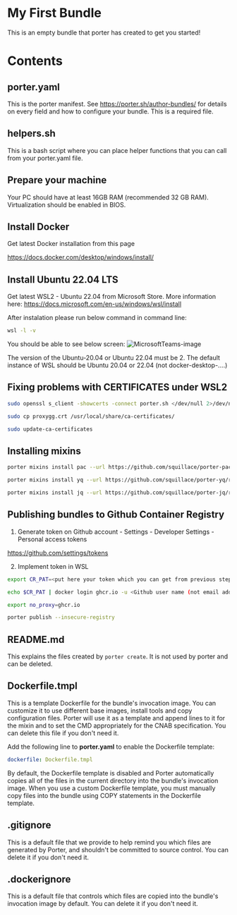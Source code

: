 # My First Bundle

This is an empty bundle that porter has created to get you started!

# Contents

## porter.yaml

This is the porter manifest. See https://porter.sh/author-bundles/ for 
details on every field and how to configure your bundle. This is a required
file.

## helpers.sh

This is a bash script where you can place helper functions that you can call
from your porter.yaml file.

## Prepare your machine

Your PC should have at least 16GB RAM (recommended 32 GB RAM).
Virtualization should be enabled in BIOS.

## Install Docker

Get latest Docker installation from this page

https://docs.docker.com/desktop/windows/install/

## Install Ubuntu 22.04 LTS

Get latest WSL2 - Ubuntu 22.04 from Microsoft Store.
More information here: https://docs.microsoft.com/en-us/windows/wsl/install

After instalation please run below command in command line:

```bash
wsl -l -v
```
You should be able to see below screen:
![MicrosoftTeams-image](https://user-images.githubusercontent.com/87713372/170029242-23d39155-0c70-4776-a0a6-c22572f5fdf5.png)

The version of the Ubuntu-20.04 or Ubuntu 22.04 must be 2.
The  default instance of WSL should be Ubuntu 20.04 or 22.04 (not docker-desktop-....)

## Fixing problems with CERTIFICATES under WSL2
```bash
sudo openssl s_client -showcerts -connect porter.sh </dev/null 2>/dev/null|openssl x509 -outform PEM > proxygg22.crt

sudo cp proxygg.crt /usr/local/share/ca-certificates/

sudo update-ca-certificates
```

## Installing mixins
```bash
porter mixins install pac --url https://github.com/squillace/porter-pac/releases/download --version v0.1.3

porter mixins install yq --url https://github.com/squillace/porter-yq/releases/download --version v0.1.0

porter mixins install jq --url https://github.com/squillace/porter-jq/releases/download --version v0.1.0
```

## Publishing bundles to Github Container Registry

1. Generate token on Github account - Settings - Developer Settings - Personal access tokens

https://github.com/settings/tokens

2. Implement token in WSL

 ```bash
export CR_PAT=<put here your token which you can get from previous step>

echo $CR_PAT | docker login ghcr.io -u <Github user name (not email address)> --password-stdin

export no_proxy=ghcr.io

porter publish --insecure-registry

 ```

## README.md

This explains the files created by `porter create`. It is not used by porter and
can be deleted.

## Dockerfile.tmpl

This is a template Dockerfile for the bundle's invocation image. You can
customize it to use different base images, install tools and copy configuration
files. Porter will use it as a template and append lines to it for the mixin and to set
the CMD appropriately for the CNAB specification. You can delete this file if you don't
need it.

Add the following line to **porter.yaml** to enable the Dockerfile template:

```yaml
dockerfile: Dockerfile.tmpl
```

By default, the Dockerfile template is disabled and Porter automatically copies
all of the files in the current directory into the bundle's invocation image. When
you use a custom Dockerfile template, you must manually copy files into the bundle
using COPY statements in the Dockerfile template.

## .gitignore

This is a default file that we provide to help remind you which files are
generated by Porter, and shouldn't be committed to source control. You can
delete it if you don't need it.

## .dockerignore

This is a default file that controls which files are copied into the bundle's
invocation image by default. You can delete it if you don't need it.

